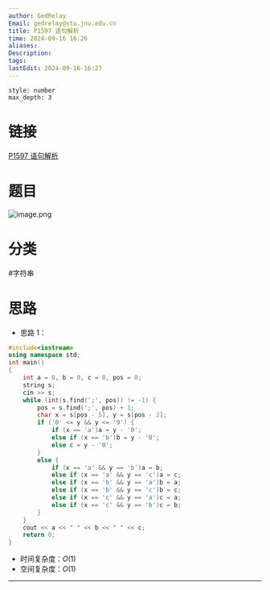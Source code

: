 ```yaml
---
author: GedRelay
Email: gedrelay@stu.jnu.edu.cn
title: P1597 语句解析
time: 2024-09-16 16:26
aliases: 
Description: 
tags: 
lastEdit: 2024-09-16-16:27
---
```


```toc
style: number
max_depth: 3
```

# 链接
[P1597 语句解析](https://www.luogu.com.cn/problem/P1597) 

# 题目
![image.png](https://ged-pic-bed.oss-cn-guangzhou.aliyuncs.com/img/202409161626294.png)


# 分类
#字符串 

# 思路
- 思路 1：


```cpp
#include<iostream>
using namespace std;
int main() 
{
	int a = 0, b = 0, c = 0, pos = 0;
	string s;
	cin >> s;
	while (int(s.find(';', pos)) != -1) {
		pos = s.find(';', pos) + 1;
		char x = s[pos - 5], y = s[pos - 2];
		if ('0' <= y && y <= '9') {
			if (x == 'a')a = y - '0';
			else if (x == 'b')b = y - '0';
			else c = y - '0';
		}
		else {
			if (x == 'a' && y == 'b')a = b;
			else if (x == 'a' && y == 'c')a = c;
			else if (x == 'b' && y == 'a')b = a;
			else if (x == 'b' && y == 'c')b = c;
			else if (x == 'c' && y == 'a')c = a;
			else if (x == 'c' && y == 'b')c = b;
		}
	}
	cout << a << " " << b << " " << c;
	return 0;
}
```


- 时间复杂度：${O\left( 1 \right)  }$ 
- 空间复杂度：${O\left( 1 \right)  }$ 


---

